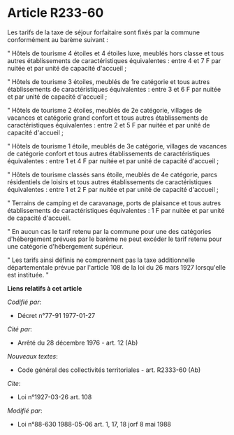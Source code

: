 # Article R233-60

Les tarifs de la taxe de séjour forfaitaire sont fixés par la commune conformément au barème suivant :

" Hôtels de tourisme 4 étoiles et 4 étoiles luxe, meublés hors classe et tous autres établissements de caractéristiques
équivalentes : entre 4 et 7 F par nuitée et par unité de capacité d'accueil ;

" Hôtels de tourisme 3 étoiles, meublés de 1re catégorie et tous autres établissements de caractéristiques équivalentes :
entre 3 et 6 F par nuitée et par unité de capacité d'accueil ;

" Hôtels de tourisme 2 étoiles, meublés de 2e catégorie, villages de vacances et catégorie grand confort et tous autres
établissements de caractéristiques équivalentes : entre 2 et 5 F par nuitée et par unité de capacité d'accueil ;

" Hôtels de tourisme 1 étoile, meublés de 3e catégorie, villages de vacances de catégorie confort et tous autres
établissements de caractéristiques équivalentes : entre 1 et 4 F par nuitée et par unité de capacité d'accueil ;

" Hôtels de tourisme classés sans étoile, meublés de 4e catégorie, parcs résidentiels de loisirs et tous autres
établissements de caractéristiques équivalentes : entre 1 et 2 F par nuitée et par unité de capacité d'accueil ;

" Terrains de camping et de caravanage, ports de plaisance et tous autres établissements de caractéristiques équivalentes : 1
F par nuitée et par unité de capacité d'accueil.

" En aucun cas le tarif retenu par la commune pour une des catégories d'hébergement prévues par le barème ne peut excéder le
tarif retenu pour une catégorie d'hébergement supérieur.

" Les tarifs ainsi définis ne comprennent pas la taxe additionnelle départementale prévue par l'article 108 de la loi du 26
mars 1927 lorsqu'elle est instituée. "

**Liens relatifs à cet article**

_Codifié par_:

  - Décret n°77-91 1977-01-27

_Cité par_:

  - Arrêté du 28 décembre 1976 - art. 12 (Ab)

_Nouveaux textes_:

  - Code général des collectivités territoriales - art. R2333-60 (Ab)

_Cite_:

  - Loi n°1927-03-26 art. 108

_Modifié par_:

  - Loi n°88-630 1988-05-06 art. 1, 17, 18 jorf 8 mai 1988
